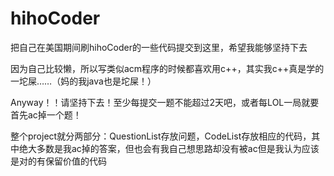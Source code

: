 hihoCoder
=========

把自己在美国期间刷hihoCoder的一些代码提交到这里，希望我能够坚持下去

因为自己比较懒，所以写类似acm程序的时候都喜欢用c++，其实我c++真是学的一坨屎……（妈的我java也是坨屎！）

Anyway！！请坚持下去！至少每提交一题不能超过2天吧，或者每LOL一局就要首先ac掉一个题！

整个project就分两部分：QuestionList存放问题，CodeList存放相应的代码，其中绝大多数是我ac掉的答案，但也会有我自己想思路却没有被ac但是我认为应该是对的有保留价值的代码

